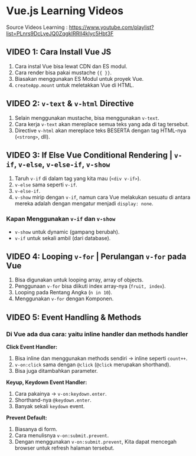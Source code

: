 # Vue.js Learning Videos
Source Videos Learning : https://www.youtube.com/playlist?list=PLnrs9DcLyeJQ0ZqgkIRRII4kIyc5Hbt3F

## VIDEO 1: Cara Install Vue JS

1. Cara instal Vue bisa lewat CDN dan ES modul.
2. Cara render bisa pakai mustache `{{ }}`.
3. Biasakan menggunakan ES Modul untuk proyek Vue.
4. `createApp.mount` untuk meletakkan Vue di HTML.

## VIDEO 2: `v-text` & `v-html` Directive

1. Selain menggunakan mustache, bisa menggunakan `v-text`.
2. Cara kerja `v-text` akan mereplace semua teks yang ada di tag tersebut.
3. Directive `v-html` akan mereplace teks BESERTA dengan tag HTML-nya (`<strong>`, dll).

## VIDEO 3: If Else Vue Conditional Rendering | `v-if`, `v-else`, `v-else-if`, `v-show`

1. Taruh `v-if` di dalam tag yang kita mau (`<div v-if>`).
2. `v-else` sama seperti `v-if`.
3. `v-else-if`.
4. `v-show` mirip dengan `v-if`, namun cara Vue melakukan sesuatu di antara mereka adalah dengan mengatur menjadi `display: none`.

### Kapan Menggunakan `v-if` dan `v-show` 
- `v-show` untuk dynamic (gampang berubah).
- `v-if` untuk sekali ambil (dari database).

## VIDEO 4: Looping `v-for` | Perulangan `v-for` pada Vue

1. Bisa digunakan untuk looping array, array of objects.
2. Penggunaan `v-for` bisa diikuti index array-nya (`fruit, index`).
3. Looping pada Rentang Angka (`n in 10`).
4. Menggunakan `v-for` dengan Komponen.

## VIDEO 5: Event Handling & Methods

### Di Vue ada dua cara: yaitu inline handler dan methods handler

**Click Event Handler:**

1. Bisa inline dan menggunakan methods sendiri -> inline seperti `count++`.
2. `v-on:click` sama dengan `@click` (`@click` merupakan shorthand).
3. Bisa juga ditambahkan parameter.

**Keyup, Keydown Event Handler:**

1. Cara pakainya -> `v-on:keydown.enter`.
2. Shorthand-nya `@keydown.enter`.
3. Banyak sekali `keydown` event.

**Prevent Default:**

1. Biasanya di form.
2. Cara menulisnya `v-on:submit.prevent`.
3. Dengan menggunakan `v-on:submit.prevent`, Kita dapat mencegah browser untuk refresh halaman tersebut.
